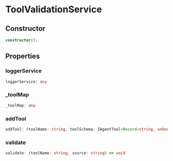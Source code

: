 # ToolValidationService

## Constructor

```ts
constructor();
```

## Properties

### loggerService

```ts
loggerService: any
```

### _toolMap

```ts
_toolMap: any
```

### addTool

```ts
addTool: (toolName: string, toolSchema: IAgentTool<Record<string, unknown>>) => void
```

### validate

```ts
validate: (toolName: string, source: string) => void
```
